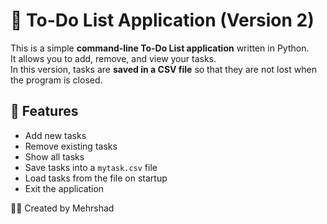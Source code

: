 # 📝 To-Do List Application (Version 2)

This is a simple **command-line To-Do List application** written in Python.  
It allows you to add, remove, and view your tasks.  
In this version, tasks are **saved in a CSV file** so that they are not lost when the program is closed.

## 🚀 Features
- Add new tasks  
- Remove existing tasks  
- Show all tasks  
- Save tasks into a `mytask.csv` file  
- Load tasks from the file on startup  
- Exit the application  

👨‍💻 Created by Mehrshad
